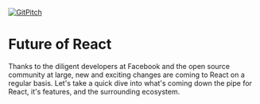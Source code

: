 [![GitPitch](https://gitpitch.com/assets/badge.svg)](https://gitpitch.com/jwondrusch/future-of-react/master?grs=github)

# Future of React

Thanks to the diligent developers at Facebook and the open source community at large, new and exciting changes are coming to React on a regular basis. Let's take a quick dive into what's coming down the pipe for React, it's features, and the surrounding ecosystem.

